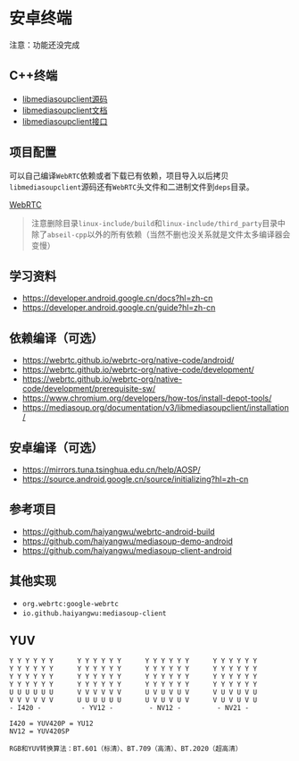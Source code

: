 # 安卓终端

注意：功能还没完成

## C++终端

* [libmediasoupclient源码](https://github.com/versatica/libmediasoupclient)
* [libmediasoupclient文档](https://mediasoup.org/documentation/v3/libmediasoupclient)
* [libmediasoupclient接口](https://mediasoup.org/documentation/v3/libmediasoupclient/api)

## 项目配置

可以自己编译`WebRTC`依赖或者下载已有依赖，项目导入以后拷贝`libmediasoupclient`源码还有`WebRTC`头文件和二进制文件到`deps`目录。

[WebRTC](https://pan.baidu.com/s/1E_DXv32D9ODyj5J-o-ji_g?pwd=hudc)

> 注意删除目录`linux-include/build`和`linux-include/third_party`目录中除了`abseil-cpp`以外的所有依赖（当然不删也没关系就是文件太多编译器会变慢）

## 学习资料

* https://developer.android.google.cn/docs?hl=zh-cn
* https://developer.android.google.cn/guide?hl=zh-cn

## 依赖编译（可选）

* https://webrtc.github.io/webrtc-org/native-code/android/
* https://webrtc.github.io/webrtc-org/native-code/development/
* https://webrtc.github.io/webrtc-org/native-code/development/prerequisite-sw/
* https://www.chromium.org/developers/how-tos/install-depot-tools/
* https://mediasoup.org/documentation/v3/libmediasoupclient/installation/

## 安卓编译（可选）

* https://mirrors.tuna.tsinghua.edu.cn/help/AOSP/
* https://source.android.google.cn/source/initializing?hl=zh-cn

## 参考项目

* https://github.com/haiyangwu/webrtc-android-build
* https://github.com/haiyangwu/mediasoup-demo-android
* https://github.com/haiyangwu/mediasoup-client-android

## 其他实现

* `org.webrtc:google-webrtc`
* `io.github.haiyangwu:mediasoup-client`

## YUV

```
Y Y Y Y Y Y      Y Y Y Y Y Y      Y Y Y Y Y Y      Y Y Y Y Y Y
Y Y Y Y Y Y      Y Y Y Y Y Y      Y Y Y Y Y Y      Y Y Y Y Y Y
Y Y Y Y Y Y      Y Y Y Y Y Y      Y Y Y Y Y Y      Y Y Y Y Y Y
Y Y Y Y Y Y      Y Y Y Y Y Y      Y Y Y Y Y Y      Y Y Y Y Y Y
U U U U U U      V V V V V V      U V U V U V      V U V U V U
V V V V V V      U U U U U U      U V U V U V      V U V U V U
- I420 -          - YV12 -         - NV12 -         - NV21 -

I420 = YUV420P = YU12
NV12 = YUV420SP

RGB和YUV转换算法：BT.601（标清）、BT.709（高清）、BT.2020（超高清）
```

